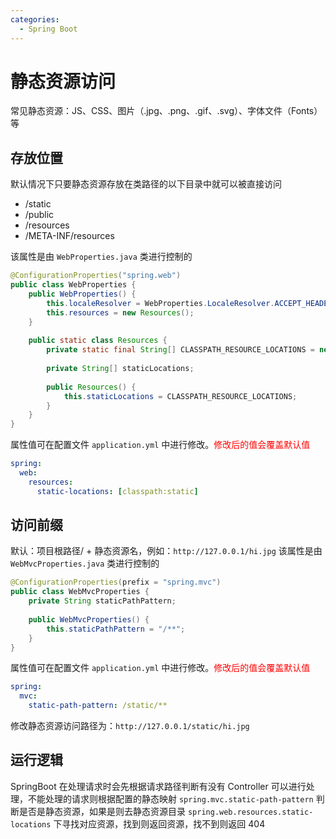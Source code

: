 ```yaml
---
categories:
  - Spring Boot
---
```

# 静态资源访问

常见静态资源：JS、CSS、图片（.jpg、.png、.gif、.svg）、字体文件（Fonts）等
## 存放位置
默认情况下只要静态资源存放在类路径的以下目录中就可以被直接访问

- /static
- /public
- /resources
- /META-INF/resources

该属性是由 `WebProperties.java` 类进行控制的
```java
@ConfigurationProperties("spring.web")  
public class WebProperties {
	public WebProperties() {  
		this.localeResolver = WebProperties.LocaleResolver.ACCEPT_HEADER;  
		this.resources = new Resources();  
	}
    
	public static class Resources {
		private static final String[] CLASSPATH_RESOURCE_LOCATIONS = new String[]{"classpath:/META-INF/resources/", "classpath:/resources/", "classpath:/static/", "classpath:/public/"};
        
		private String[] staticLocations;
        
		public Resources() {  
			this.staticLocations = CLASSPATH_RESOURCE_LOCATIONS;
		}
	}
}
```
属性值可在配置文件 `application.yml` 中进行修改。<font color = red>修改后的值会覆盖默认值</font>
```yml
spring:  
  web:  
    resources:  
      static-locations: [classpath:static]
```
## 访问前缀
默认：项目根路径/ + 静态资源名，例如：`http://127.0.0.1/hi.jpg`
该属性是由 `WebMvcProperties.java` 类进行控制的

```java
@ConfigurationProperties(prefix = "spring.mvc")  
public class WebMvcProperties {
	private String staticPathPattern;
    
	public WebMvcProperties() {
		this.staticPathPattern = "/**";
	}
}
```
属性值可在配置文件 `application.yml` 中进行修改。<font color = red>修改后的值会覆盖默认值</font>
```yml
spring:
  mvc:
    static-path-pattern: /static/**
```
修改静态资源访问路径为：`http://127.0.0.1/static/hi.jpg`

## 运行逻辑

SpringBoot 在处理请求时会先根据请求路径判断有没有 Controller 可以进行处理，不能处理的请求则根据配置的静态映射 `spring.mvc.static-path-pattern` 判断是否是静态资源，如果是则去静态资源目录 `spring.web.resources.static-locations` 下寻找对应资源，找到则返回资源，找不到则返回 404
